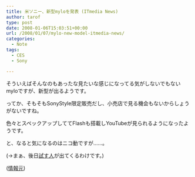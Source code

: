 ```yaml
---
title: 米ソニー、新型myloを発表 (ITmedia News)
author: tarof
type: post
date: 2008-01-06T15:03:51+00:00
url: /2008/01/07/mylo-new-model-itmedia-news/
categories:
  - Note
tags:
  - CES
  - Sony

---
```

そういえばそんなのもあったな見たいな感じになってる気がしないでもないmyloですが、新型が出るようです。
  
ってか、そもそもSonyStyle限定販売だし、小売店で見る機会もないからしょうがないですね。
  
色々とスペックアップしててFlashも搭載しYouTubeが見られるようになったようです。
  
と、なると気になるのはニコ動ですが……。

(→まぁ、後日[試す人][1]が出てくるわけです。)

([情報元][2])

 [1]: http://plusd.itmedia.co.jp/lifestyle/articles/0801/10/news111.html
 [2]: http://www.itmedia.co.jp/news/articles/0801/07/news033.html